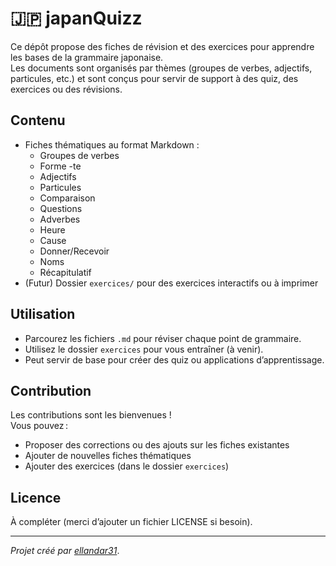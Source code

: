 # 🇯🇵 japanQuizz

Ce dépôt propose des fiches de révision et des exercices pour apprendre les bases de la grammaire japonaise.  
Les documents sont organisés par thèmes (groupes de verbes, adjectifs, particules, etc.) et sont conçus pour servir de support à des quiz, des exercices ou des révisions.

## Contenu

- Fiches thématiques au format Markdown :
  - Groupes de verbes
  - Forme -te
  - Adjectifs
  - Particules
  - Comparaison
  - Questions
  - Adverbes
  - Heure
  - Cause
  - Donner/Recevoir
  - Noms
  - Récapitulatif
- (Futur) Dossier `exercices/` pour des exercices interactifs ou à imprimer

## Utilisation

- Parcourez les fichiers `.md` pour réviser chaque point de grammaire.
- Utilisez le dossier `exercices` pour vous entraîner (à venir).
- Peut servir de base pour créer des quiz ou applications d’apprentissage.

## Contribution

Les contributions sont les bienvenues !  
Vous pouvez :
- Proposer des corrections ou des ajouts sur les fiches existantes
- Ajouter de nouvelles fiches thématiques
- Ajouter des exercices (dans le dossier `exercices`)

## Licence

À compléter (merci d’ajouter un fichier LICENSE si besoin).

---

*Projet créé par [ellandar31](https://github.com/ellandar31)*.